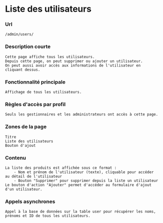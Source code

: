 # Liste des utilisateurs

### Url
	/admin/users/

### Description courte
	Cette page affiche tous les utilisateurs.
    Depuis cette page, on peut supprimer ou ajouter un utilisateur.
    On peut aussi avoir accès aux informations de l'utilisateur en cliquant dessus.

### Fonctionnalité principale
	Affichage de tous les utilisateurs.

### Règles d'accès par profil
    Seuls les gestionnaires et les administrateurs ont accès à cette page.

### Zones de la page
    Titre
    Liste des utilisateurs
    Bouton d'ajout

### Contenu
    La liste des produits est affichée sous ce format :
        - Nom et prénom de l'utilisateur (texte), cliquable pour accéder au détail de l'utilisateur
        - Bouton "Supprimer" pour supprimer depuis la liste un utilisateur
    Le bouton d'action "Ajouter" permet d'accéder au formulaire d'ajout d'un utilisateur.
 
### Appels asynchrones
    Appel à la base de données sur la table user pour récupérer les noms, prénoms et ID de tous les utilisateurs.